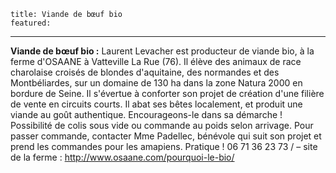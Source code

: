 	title: Viande de bœuf bio
	featured:
---

**Viande de bœuf bio :** Laurent Levacher est producteur de viande bio, à la ferme d'OSAANE à Vatteville La Rue (76). Il élève des animaux de race charolaise croisés de blondes d'aquitaine, des normandes et des Montbéliardes, sur un domaine de 130 ha dans la zone Natura 2000 en bordure de Seine. Il s'évertue à conforter son projet de création d'une filière de vente en circuits courts. Il abat ses bêtes localement, et produit une viande au goût authentique. Encourageons-le dans sa démarche ! Possibilité de colis sous vide ou commande au poids selon arrivage. Pour passer commande, contacter Mme Padellec, bénévole qui suit son projet et prend les commandes pour les amapiens. Pratique ! 06 71 36 23 73 / – site de la ferme : <http://www.osaane.com/pourquoi-le-bio/>
